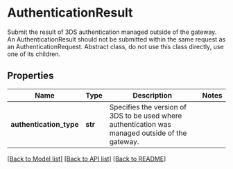 # AuthenticationResult

Submit the result of 3DS authentication managed outside of the gateway. An AuthenticationResult should not be submitted within the same request as an AuthenticationRequest. Abstract class, do not use this class directly, use one of its children.
## Properties
Name | Type | Description | Notes
------------ | ------------- | ------------- | -------------
**authentication_type** | **str** | Specifies the version of 3DS to be used where authentication was managed outside of the gateway. | 

[[Back to Model list]](../README.md#documentation-for-models) [[Back to API list]](../README.md#documentation-for-api-endpoints) [[Back to README]](../README.md)


